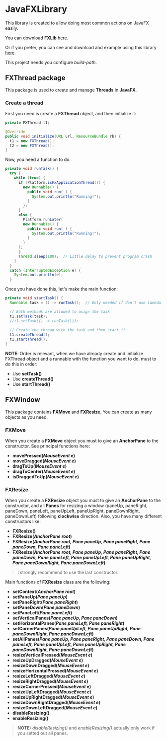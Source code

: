 # JavaFXLibrary

This library is created to allow doing most common actions on JavaFX easily.

You can download **FXLib** [here](https://github.com/ivanzhenlms/JavaFXLibrary/raw/master/JavaFXLib/FXLib.jar).

Or if you prefer, you can see and download and example using this library [here](https://github.com/ivanzhenlms/JavaFXLibraryTest).

This project needs you configure _build-path_.

## FXThread package

This package is used to create and manage **Threads** in **JavaFX**.

### Create a thread
First you need is create a **FXThread** object, and then initialize it:

```java
private FXThread t1;

@Override
public void initialize(URL url, ResourceBundle rb) {
  t1 = new FXThread();
  t2 = new FXThread();
}
```

Now, you need a function to do:

```java
private void runTask() {
  try {
    while (true) {
      if (Platform.isFxApplicationThread()) {
        new Runnable() {
          public void run( ) {
            System.out.println("Running!");
          }
        };
      }
      else {
        Platform.runLater(
        new Runnable() {
          public void run( ) {
            System.out.println("Running!");
          }
        }
      );
      }
      Thread.sleep(100);  // Little delay to prevent program crash
    }
  }
  catch (InterruptedException e) {
    System.out.println(e);
  }
```

Once you have done this, let's make the main function:

```java
private void startTask() {
  Runnable task = () -> runTask();  // Only needed if don't use lambda

  // Both methods are allowed to asign the task
  t1.setTask(task);
  //t1.setTask(() -> runTask(l));
  
  // Create the thread with the task and then start it
  t1.createThread();
  t1.startThread();
}
```

**NOTE**: Order is relevant, when we have already create and initialize FXThread object and a runnable with the function you want to do, must to do this in order:
* Use **setTask()**
* Use **createThread()**
* Use **startThread()**

## FXWindow

This package contains **FXMove** and **FXResize**. You can create as many objects as you need.

### FXMove

When you create a **FXMove** object you must to give an **AnchorPane** to the constructor.
See principal functions here:
* **movePressed(_MouseEvent e_)**
* **moveDragged(_MouseEvent e_)**
* **dragToUp(_MouseEvent e_)**
* **dragToCenter(_MouseEvent e_)**
* **isDraggedToUp(_MouseEvent e_)**

### FXResize

When you create a **FXResize** object you must to give an **AnchorPane** to the constructor, and all **Panes** for resizing a window (paneUp, paneRight, paneDown, paneLeft, paneUpLeft, paneUpRight, paneDownRight, paneDownLeft) following **clockwise** direction. Also, you have many different constructors like:
* **FXResize()**
* **FXResize(_AnchorPane root_)**
* **FXResize(_AnchorPane root, Pane paneUp, Pane paneRight, Pane paneDown, Pane paneLeft_)**
* **FXResize(_AnchorPane root, Pane paneUp, Pane paneRight, Pane paneDown, Pane paneLeft, Pane paneUpLeft, Pane paneUpRight, Pane paneDownRight, Pane paneDownLeft_)**

> I strongly recommend to use the last constructor.

Main functions of **FXResize** class are the following:
* **setContext(_AnchorPane root_)**
* **setPaneUp(_Pane paneUp_)**
* **setPaneRight(_Pane paneRight_)**
* **setPaneDown(_Pane paneDown_)**
* **setPaneLeft(_Pane paneLeft_)**
* **setVerticalPanes(_Pane paneUp, Pane paneDown_)**
* **setHorizontalPanes(_Pane paneLeft, Pane paneRight_)**
* **setCornerPanes(_Pane paneUpLeft, Pane paneUpRight, Pane paneDownRight, Pane paneDownLeft_)**
* **setAllPanes(_Pane paneUp, Pane paneRight, Pane paneDown, Pane paneLeft, Pane paneUpLeft, Pane paneUpRight, Pane paneDownRight, Pane paneDownLeft_)**
* **resizeVerticalPressed(_MouseEvent e_)**
* **resizeUpDragged(_MouseEvent e_)**
* **resizeDownDragged(_MouseEvent e_)**
* **resizeHorizontalPressed(_MouseEvent e_)**
* **resizeLeftDragged(_MouseEvent e_)**
* **resizeRightDragged(_MouseEvent e_)**
* **resizeCornerPressed(_MouseEvent e_)**
* **resizeUpLeftDragged(_MouseEvent e_)**
* **resizeUpRightDragged(_MouseEvent e_)**
* **resizeDownRightDragged(_MouseEvent e_)**
* **resizeDownLeftDragged(_MouseEvent e_)**
* **disableResizing()**
* **enableResizing()**

> **NOTE:** _disableResizing()_ and _enableResizing()_ actually only work if you setted out all panes.
